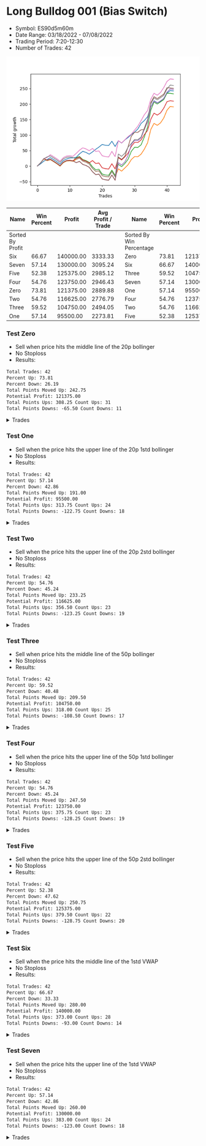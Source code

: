# Long Bulldog 001 (Bias Switch)
- Symbol: ES90d5m60m
- Date Range: 03/18/2022 - 07/08/2022
- Trading Period: 7:20-12:30
- Number of Trades: 42

![Plot](LongBulldog001ES90d5m60m(BiasSwitch).png)

| Name | Win Percent | Profit | Avg Profit / Trade |     | Name | Win Percent | Profit | Avg Profit / Trade |
| ---- | ----------- | ------ | ------------------ | --- | ---- | ----------- | ------ | ------------------ |
| Sorted By <br> Profit | | | | | Sorted By <br> Win Percentage ||||
| Six | 66.67 | 140000.00 | 3333.33 |     | Zero | 73.81 | 121375.00 | 2889.88 |
| Seven | 57.14 | 130000.00 | 3095.24 |     | Six | 66.67 | 140000.00 | 3333.33 |
| Five | 52.38 | 125375.00 | 2985.12 |     | Three | 59.52 | 104750.00 | 2494.05 |
| Four | 54.76 | 123750.00 | 2946.43 |     | Seven | 57.14 | 130000.00 | 3095.24 |
| Zero | 73.81 | 121375.00 | 2889.88 |     | One | 57.14 | 95500.00 | 2273.81 |
| Two | 54.76 | 116625.00 | 2776.79 |     | Four | 54.76 | 123750.00 | 2946.43 |
| Three | 59.52 | 104750.00 | 2494.05 |     | Two | 54.76 | 116625.00 | 2776.79 |
| One | 57.14 | 95500.00 | 2273.81 |     | Five | 52.38 | 125375.00 | 2985.12 |

### Test Zero
* Sell when price hits the middle line of the 20p bollinger
* No Stoploss
* Results:
```
Total Trades: 42
Percent Up: 73.81
Percent Down: 26.19
Total Points Moved Up: 242.75
Potential Profit: 121375.00
Total Points Ups: 308.25 Count Ups: 31
Total Points Downs: -65.50 Count Downs: 11
```

<details><summary>Trades</summary>

<code>In: 2022-03-23 10:50:00		Out: 2022-03-23 11:28:15		Total Position Time: 38:15		Total Move Up: 7.25		Total to Date: 7.25</code> <br />
<code>In: 2022-03-28 09:00:00		Out: 2022-03-28 09:44:05		Total Position Time: 44:05		Total Move Up: 8.75		Total to Date: 16.00</code> <br />
<code>In: 2022-03-30 07:35:00		Out: 2022-03-30 07:47:55		Total Position Time: 12:55		Total Move Up: 5.00		Total to Date: 21.00</code> <br />
<code>In: 2022-03-30 08:30:00		Out: 2022-03-30 09:00:30		Total Position Time: 30:30		Total Move Up: 6.25		Total to Date: 27.25</code> <br />
<code>In: 2022-03-30 10:45:00		Out: 2022-03-30 11:45:55		Total Position Time: 60:55		Total Move Up: -6.50		Total to Date: 20.75</code> <br />
<code>In: 2022-03-30 10:50:00		Out: 2022-03-30 11:50:55		Total Position Time: 60:55		Total Move Up: -6.75		Total to Date: 14.00</code> <br />
<code>In: 2022-03-30 11:00:00		Out: 2022-03-30 12:00:55		Total Position Time: 60:55		Total Move Up: -7.75		Total to Date: 6.25</code> <br />
<code>In: 2022-03-30 12:25:00		Out: 2022-03-30 12:46:00		Total Position Time: 21:00		Total Move Up: 11.25		Total to Date: 17.50</code> <br />
<code>In: 2022-03-30 12:30:00		Out: 2022-03-30 12:46:00		Total Position Time: 16:00		Total Move Up: 5.25		Total to Date: 22.75</code> <br />
<code>In: 2022-03-31 09:35:00		Out: 2022-03-31 10:31:05		Total Position Time: 56:05		Total Move Up: 3.00		Total to Date: 25.75</code> <br />
<code>In: 2022-03-31 09:40:00		Out: 2022-03-31 10:31:05		Total Position Time: 51:05		Total Move Up: 0.50		Total to Date: 26.25</code> <br />
<code>In: 2022-03-31 11:25:00		Out: 2022-03-31 11:58:10		Total Position Time: 33:10		Total Move Up: 2.00		Total to Date: 28.25</code> <br />
<code>In: 2022-04-01 07:30:00		Out: 2022-04-01 07:52:25		Total Position Time: 22:25		Total Move Up: 11.00		Total to Date: 39.25</code> <br />
<code>In: 2022-04-01 07:45:00		Out: 2022-04-01 07:52:25		Total Position Time: 07:25		Total Move Up: 8.25		Total to Date: 47.50</code> <br />
<code>In: 2022-04-01 08:50:00		Out: 2022-04-01 09:50:55		Total Position Time: 60:55		Total Move Up: -3.50		Total to Date: 44.00</code> <br />
<code>In: 2022-04-05 12:20:00		Out: 2022-04-05 12:46:00		Total Position Time: 26:00		Total Move Up: -5.75		Total to Date: 38.25</code> <br />
<code>In: 2022-04-07 07:30:00		Out: 2022-04-07 07:35:35		Total Position Time: 05:35		Total Move Up: 7.25		Total to Date: 45.50</code> <br />
<code>In: 2022-04-07 07:55:00		Out: 2022-04-07 08:01:10		Total Position Time: 06:10		Total Move Up: 8.50		Total to Date: 54.00</code> <br />
<code>In: 2022-04-07 08:35:00		Out: 2022-04-07 09:10:45		Total Position Time: 35:45		Total Move Up: 7.25		Total to Date: 61.25</code> <br />
<code>In: 2022-04-12 09:50:00		Out: 2022-04-12 10:20:40		Total Position Time: 30:40		Total Move Up: 8.50		Total to Date: 69.75</code> <br />
<code>In: 2022-04-14 12:15:00		Out: 2022-04-14 12:46:00		Total Position Time: 31:00		Total Move Up: -2.75		Total to Date: 67.00</code> <br />
<code>In: 2022-04-18 08:55:00		Out: 2022-04-18 09:54:40		Total Position Time: 59:40		Total Move Up: -0.75		Total to Date: 66.25</code> <br />
<code>In: 2022-04-20 12:00:00		Out: 2022-04-20 12:24:15		Total Position Time: 24:15		Total Move Up: 13.75		Total to Date: 80.00</code> <br />
<code>In: 2022-05-02 10:10:00		Out: 2022-05-02 11:10:55		Total Position Time: 60:55		Total Move Up: -17.00		Total to Date: 63.00</code> <br />
<code>In: 2022-05-02 11:45:00		Out: 2022-05-02 11:53:35		Total Position Time: 08:35		Total Move Up: 18.75		Total to Date: 81.75</code> <br />
<code>In: 2022-05-04 07:35:00		Out: 2022-05-04 08:35:55		Total Position Time: 60:55		Total Move Up: -7.50		Total to Date: 74.25</code> <br />
<code>In: 2022-05-10 08:15:00		Out: 2022-05-10 09:15:55		Total Position Time: 60:55		Total Move Up: 10.25		Total to Date: 84.50</code> <br />
<code>In: 2022-05-25 11:10:00		Out: 2022-05-25 11:11:10		Total Position Time: 01:10		Total Move Up: 7.75		Total to Date: 92.25</code> <br />
<code>In: 2022-06-02 07:30:00		Out: 2022-06-02 07:38:55		Total Position Time: 08:55		Total Move Up: 9.50		Total to Date: 101.75</code> <br />
<code>In: 2022-06-08 11:40:00		Out: 2022-06-08 11:45:20		Total Position Time: 05:20		Total Move Up: 8.00		Total to Date: 109.75</code> <br />
<code>In: 2022-06-09 08:10:00		Out: 2022-06-09 08:42:25		Total Position Time: 32:25		Total Move Up: 9.75		Total to Date: 119.50</code> <br />
<code>In: 2022-06-14 07:45:00		Out: 2022-06-14 07:51:05		Total Position Time: 06:05		Total Move Up: 18.00		Total to Date: 137.50</code> <br />
<code>In: 2022-06-14 09:45:00		Out: 2022-06-14 10:01:00		Total Position Time: 16:00		Total Move Up: 9.25		Total to Date: 146.75</code> <br />
<code>In: 2022-06-15 11:15:00		Out: 2022-06-15 11:17:05		Total Position Time: 02:05		Total Move Up: 12.25		Total to Date: 159.00</code> <br />
<code>In: 2022-06-15 11:35:00		Out: 2022-06-15 11:38:10		Total Position Time: 03:10		Total Move Up: 32.00		Total to Date: 191.00</code> <br />
<code>In: 2022-06-15 11:40:00		Out: 2022-06-15 11:41:10		Total Position Time: 01:10		Total Move Up: 19.75		Total to Date: 210.75</code> <br />
<code>In: 2022-06-23 09:15:00		Out: 2022-06-23 10:15:55		Total Position Time: 60:55		Total Move Up: -6.25		Total to Date: 204.50</code> <br />
<code>In: 2022-06-27 12:10:00		Out: 2022-06-27 12:11:50		Total Position Time: 01:50		Total Move Up: 4.25		Total to Date: 208.75</code> <br />
<code>In: 2022-06-29 09:35:00		Out: 2022-06-29 10:01:50		Total Position Time: 26:50		Total Move Up: 9.75		Total to Date: 218.50</code> <br />
<code>In: 2022-07-01 07:45:00		Out: 2022-07-01 08:08:30		Total Position Time: 23:30		Total Move Up: 17.00		Total to Date: 235.50</code> <br />
<code>In: 2022-07-06 07:20:00		Out: 2022-07-06 07:24:00		Total Position Time: 04:00		Total Move Up: 8.25		Total to Date: 243.75</code> <br />
<code>In: 2022-07-06 08:15:00		Out: 2022-07-06 09:14:00		Total Position Time: 59:00		Total Move Up: -1.00		Total to Date: 242.75</code> <br />


</details>

### Test One
* Sell when the price hits the upper line of the 20p 1std bollinger
* No Stoploss
* Results:
```
Total Trades: 42
Percent Up: 57.14
Percent Down: 42.86
Total Points Moved Up: 191.00
Potential Profit: 95500.00
Total Points Ups: 313.75 Count Ups: 24
Total Points Downs: -122.75 Count Downs: 18
```

<details><summary>Trades</summary>

<code>In: 2022-03-23 10:50:00		Out: 2022-03-23 11:48:00		Total Position Time: 58:00		Total Move Up: 9.75		Total to Date: 9.75</code> <br />
<code>In: 2022-03-28 09:00:00		Out: 2022-03-28 09:58:10		Total Position Time: 58:10		Total Move Up: 12.75		Total to Date: 22.50</code> <br />
<code>In: 2022-03-30 07:35:00		Out: 2022-03-30 08:35:55		Total Position Time: 60:55		Total Move Up: -5.25		Total to Date: 17.25</code> <br />
<code>In: 2022-03-30 08:30:00		Out: 2022-03-30 09:30:55		Total Position Time: 60:55		Total Move Up: 3.25		Total to Date: 20.50</code> <br />
<code>In: 2022-03-30 10:45:00		Out: 2022-03-30 11:45:55		Total Position Time: 60:55		Total Move Up: -6.50		Total to Date: 14.00</code> <br />
<code>In: 2022-03-30 10:50:00		Out: 2022-03-30 11:50:55		Total Position Time: 60:55		Total Move Up: -6.75		Total to Date: 7.25</code> <br />
<code>In: 2022-03-30 11:00:00		Out: 2022-03-30 12:00:55		Total Position Time: 60:55		Total Move Up: -7.75		Total to Date: -0.50</code> <br />
<code>In: 2022-03-30 12:25:00		Out: 2022-03-30 12:46:00		Total Position Time: 21:00		Total Move Up: 11.25		Total to Date: 10.75</code> <br />
<code>In: 2022-03-30 12:30:00		Out: 2022-03-30 12:46:00		Total Position Time: 16:00		Total Move Up: 5.25		Total to Date: 16.00</code> <br />
<code>In: 2022-03-31 09:35:00		Out: 2022-03-31 10:35:55		Total Position Time: 60:55		Total Move Up: 0.75		Total to Date: 16.75</code> <br />
<code>In: 2022-03-31 09:40:00		Out: 2022-03-31 10:40:55		Total Position Time: 60:55		Total Move Up: -1.50		Total to Date: 15.25</code> <br />
<code>In: 2022-03-31 11:25:00		Out: 2022-03-31 12:00:20		Total Position Time: 35:20		Total Move Up: 6.25		Total to Date: 21.50</code> <br />
<code>In: 2022-04-01 07:30:00		Out: 2022-04-01 08:30:55		Total Position Time: 60:55		Total Move Up: 4.00		Total to Date: 25.50</code> <br />
<code>In: 2022-04-01 07:45:00		Out: 2022-04-01 08:45:55		Total Position Time: 60:55		Total Move Up: -9.75		Total to Date: 15.75</code> <br />
<code>In: 2022-04-01 08:50:00		Out: 2022-04-01 09:50:55		Total Position Time: 60:55		Total Move Up: -3.50		Total to Date: 12.25</code> <br />
<code>In: 2022-04-05 12:20:00		Out: 2022-04-05 12:46:00		Total Position Time: 26:00		Total Move Up: -5.75		Total to Date: 6.50</code> <br />
<code>In: 2022-04-07 07:30:00		Out: 2022-04-07 08:30:55		Total Position Time: 60:55		Total Move Up: -14.25		Total to Date: -7.75</code> <br />
<code>In: 2022-04-07 07:55:00		Out: 2022-04-07 08:55:55		Total Position Time: 60:55		Total Move Up: -9.50		Total to Date: -17.25</code> <br />
<code>In: 2022-04-07 08:35:00		Out: 2022-04-07 09:35:55		Total Position Time: 60:55		Total Move Up: 1.50		Total to Date: -15.75</code> <br />
<code>In: 2022-04-12 09:50:00		Out: 2022-04-12 10:50:55		Total Position Time: 60:55		Total Move Up: -15.50		Total to Date: -31.25</code> <br />
<code>In: 2022-04-14 12:15:00		Out: 2022-04-14 12:46:00		Total Position Time: 31:00		Total Move Up: -2.75		Total to Date: -34.00</code> <br />
<code>In: 2022-04-18 08:55:00		Out: 2022-04-18 09:55:55		Total Position Time: 60:55		Total Move Up: -1.25		Total to Date: -35.25</code> <br />
<code>In: 2022-04-20 12:00:00		Out: 2022-04-20 12:45:15		Total Position Time: 45:15		Total Move Up: 18.00		Total to Date: -17.25</code> <br />
<code>In: 2022-05-02 10:10:00		Out: 2022-05-02 11:10:55		Total Position Time: 60:55		Total Move Up: -17.00		Total to Date: -34.25</code> <br />
<code>In: 2022-05-02 11:45:00		Out: 2022-05-02 12:05:15		Total Position Time: 20:15		Total Move Up: 25.25		Total to Date: -9.00</code> <br />
<code>In: 2022-05-04 07:35:00		Out: 2022-05-04 08:35:55		Total Position Time: 60:55		Total Move Up: -7.50		Total to Date: -16.50</code> <br />
<code>In: 2022-05-10 08:15:00		Out: 2022-05-10 09:15:55		Total Position Time: 60:55		Total Move Up: 10.25		Total to Date: -6.25</code> <br />
<code>In: 2022-05-25 11:10:00		Out: 2022-05-25 11:11:40		Total Position Time: 01:40		Total Move Up: 10.50		Total to Date: 4.25</code> <br />
<code>In: 2022-06-02 07:30:00		Out: 2022-06-02 07:56:05		Total Position Time: 26:05		Total Move Up: 16.75		Total to Date: 21.00</code> <br />
<code>In: 2022-06-08 11:40:00		Out: 2022-06-08 12:21:15		Total Position Time: 41:15		Total Move Up: 9.50		Total to Date: 30.50</code> <br />
<code>In: 2022-06-09 08:10:00		Out: 2022-06-09 09:10:55		Total Position Time: 60:55		Total Move Up: -0.50		Total to Date: 30.00</code> <br />
<code>In: 2022-06-14 07:45:00		Out: 2022-06-14 08:45:55		Total Position Time: 60:55		Total Move Up: 8.25		Total to Date: 38.25</code> <br />
<code>In: 2022-06-14 09:45:00		Out: 2022-06-14 10:13:00		Total Position Time: 28:00		Total Move Up: 16.00		Total to Date: 54.25</code> <br />
<code>In: 2022-06-15 11:15:00		Out: 2022-06-15 11:38:55		Total Position Time: 23:55		Total Move Up: 20.50		Total to Date: 74.75</code> <br />
<code>In: 2022-06-15 11:35:00		Out: 2022-06-15 11:38:55		Total Position Time: 03:55		Total Move Up: 43.25		Total to Date: 118.00</code> <br />
<code>In: 2022-06-15 11:40:00		Out: 2022-06-15 11:41:10		Total Position Time: 01:10		Total Move Up: 19.75		Total to Date: 137.75</code> <br />
<code>In: 2022-06-23 09:15:00		Out: 2022-06-23 10:15:55		Total Position Time: 60:55		Total Move Up: -6.25		Total to Date: 131.50</code> <br />
<code>In: 2022-06-27 12:10:00		Out: 2022-06-27 12:15:20		Total Position Time: 05:20		Total Move Up: 7.75		Total to Date: 139.25</code> <br />
<code>In: 2022-06-29 09:35:00		Out: 2022-06-29 10:11:05		Total Position Time: 36:05		Total Move Up: 15.75		Total to Date: 155.00</code> <br />
<code>In: 2022-07-01 07:45:00		Out: 2022-07-01 08:36:05		Total Position Time: 51:05		Total Move Up: 25.25		Total to Date: 180.25</code> <br />
<code>In: 2022-07-06 07:20:00		Out: 2022-07-06 07:29:25		Total Position Time: 09:25		Total Move Up: 12.25		Total to Date: 192.50</code> <br />
<code>In: 2022-07-06 08:15:00		Out: 2022-07-06 09:15:55		Total Position Time: 60:55		Total Move Up: -1.50		Total to Date: 191.00</code> <br />


</details>

### Test Two
* Sell when the price hits the upper line of the 20p 2std bollinger
* No Stoploss
* Results:
```
Total Trades: 42
Percent Up: 54.76
Percent Down: 45.24
Total Points Moved Up: 233.25
Potential Profit: 116625.00
Total Points Ups: 356.50 Count Ups: 23
Total Points Downs: -123.25 Count Downs: 19
```

<details><summary>Trades</summary>

<code>In: 2022-03-23 10:50:00		Out: 2022-03-23 11:50:55		Total Position Time: 60:55		Total Move Up: 10.50		Total to Date: 10.50</code> <br />
<code>In: 2022-03-28 09:00:00		Out: 2022-03-28 10:00:55		Total Position Time: 60:55		Total Move Up: 13.25		Total to Date: 23.75</code> <br />
<code>In: 2022-03-30 07:35:00		Out: 2022-03-30 08:35:55		Total Position Time: 60:55		Total Move Up: -5.25		Total to Date: 18.50</code> <br />
<code>In: 2022-03-30 08:30:00		Out: 2022-03-30 09:30:55		Total Position Time: 60:55		Total Move Up: 3.25		Total to Date: 21.75</code> <br />
<code>In: 2022-03-30 10:45:00		Out: 2022-03-30 11:45:55		Total Position Time: 60:55		Total Move Up: -6.50		Total to Date: 15.25</code> <br />
<code>In: 2022-03-30 10:50:00		Out: 2022-03-30 11:50:55		Total Position Time: 60:55		Total Move Up: -6.75		Total to Date: 8.50</code> <br />
<code>In: 2022-03-30 11:00:00		Out: 2022-03-30 12:00:55		Total Position Time: 60:55		Total Move Up: -7.75		Total to Date: 0.75</code> <br />
<code>In: 2022-03-30 12:25:00		Out: 2022-03-30 12:46:00		Total Position Time: 21:00		Total Move Up: 11.25		Total to Date: 12.00</code> <br />
<code>In: 2022-03-30 12:30:00		Out: 2022-03-30 12:46:00		Total Position Time: 16:00		Total Move Up: 5.25		Total to Date: 17.25</code> <br />
<code>In: 2022-03-31 09:35:00		Out: 2022-03-31 10:35:55		Total Position Time: 60:55		Total Move Up: 0.75		Total to Date: 18.00</code> <br />
<code>In: 2022-03-31 09:40:00		Out: 2022-03-31 10:40:55		Total Position Time: 60:55		Total Move Up: -1.50		Total to Date: 16.50</code> <br />
<code>In: 2022-03-31 11:25:00		Out: 2022-03-31 12:02:55		Total Position Time: 37:55		Total Move Up: 10.25		Total to Date: 26.75</code> <br />
<code>In: 2022-04-01 07:30:00		Out: 2022-04-01 08:30:55		Total Position Time: 60:55		Total Move Up: 4.00		Total to Date: 30.75</code> <br />
<code>In: 2022-04-01 07:45:00		Out: 2022-04-01 08:45:55		Total Position Time: 60:55		Total Move Up: -9.75		Total to Date: 21.00</code> <br />
<code>In: 2022-04-01 08:50:00		Out: 2022-04-01 09:50:55		Total Position Time: 60:55		Total Move Up: -3.50		Total to Date: 17.50</code> <br />
<code>In: 2022-04-05 12:20:00		Out: 2022-04-05 12:46:00		Total Position Time: 26:00		Total Move Up: -5.75		Total to Date: 11.75</code> <br />
<code>In: 2022-04-07 07:30:00		Out: 2022-04-07 08:30:55		Total Position Time: 60:55		Total Move Up: -14.25		Total to Date: -2.50</code> <br />
<code>In: 2022-04-07 07:55:00		Out: 2022-04-07 08:55:55		Total Position Time: 60:55		Total Move Up: -9.50		Total to Date: -12.00</code> <br />
<code>In: 2022-04-07 08:35:00		Out: 2022-04-07 09:35:55		Total Position Time: 60:55		Total Move Up: 1.50		Total to Date: -10.50</code> <br />
<code>In: 2022-04-12 09:50:00		Out: 2022-04-12 10:50:55		Total Position Time: 60:55		Total Move Up: -15.50		Total to Date: -26.00</code> <br />
<code>In: 2022-04-14 12:15:00		Out: 2022-04-14 12:46:00		Total Position Time: 31:00		Total Move Up: -2.75		Total to Date: -28.75</code> <br />
<code>In: 2022-04-18 08:55:00		Out: 2022-04-18 09:55:55		Total Position Time: 60:55		Total Move Up: -1.25		Total to Date: -30.00</code> <br />
<code>In: 2022-04-20 12:00:00		Out: 2022-04-20 12:46:00		Total Position Time: 46:00		Total Move Up: 16.75		Total to Date: -13.25</code> <br />
<code>In: 2022-05-02 10:10:00		Out: 2022-05-02 11:10:55		Total Position Time: 60:55		Total Move Up: -17.00		Total to Date: -30.25</code> <br />
<code>In: 2022-05-02 11:45:00		Out: 2022-05-02 12:09:40		Total Position Time: 24:40		Total Move Up: 35.75		Total to Date: 5.50</code> <br />
<code>In: 2022-05-04 07:35:00		Out: 2022-05-04 08:35:55		Total Position Time: 60:55		Total Move Up: -7.50		Total to Date: -2.00</code> <br />
<code>In: 2022-05-10 08:15:00		Out: 2022-05-10 09:15:55		Total Position Time: 60:55		Total Move Up: 10.25		Total to Date: 8.25</code> <br />
<code>In: 2022-05-25 11:10:00		Out: 2022-05-25 11:15:55		Total Position Time: 05:55		Total Move Up: 13.75		Total to Date: 22.00</code> <br />
<code>In: 2022-06-02 07:30:00		Out: 2022-06-02 08:02:25		Total Position Time: 32:25		Total Move Up: 25.75		Total to Date: 47.75</code> <br />
<code>In: 2022-06-08 11:40:00		Out: 2022-06-08 12:23:30		Total Position Time: 43:30		Total Move Up: 12.75		Total to Date: 60.50</code> <br />
<code>In: 2022-06-09 08:10:00		Out: 2022-06-09 09:10:55		Total Position Time: 60:55		Total Move Up: -0.50		Total to Date: 60.00</code> <br />
<code>In: 2022-06-14 07:45:00		Out: 2022-06-14 08:45:55		Total Position Time: 60:55		Total Move Up: 8.25		Total to Date: 68.25</code> <br />
<code>In: 2022-06-14 09:45:00		Out: 2022-06-14 10:17:45		Total Position Time: 32:45		Total Move Up: 25.25		Total to Date: 93.50</code> <br />
<code>In: 2022-06-15 11:15:00		Out: 2022-06-15 11:41:00		Total Position Time: 26:00		Total Move Up: 32.00		Total to Date: 125.50</code> <br />
<code>In: 2022-06-15 11:35:00		Out: 2022-06-15 11:41:00		Total Position Time: 06:00		Total Move Up: 54.75		Total to Date: 180.25</code> <br />
<code>In: 2022-06-15 11:40:00		Out: 2022-06-15 11:41:25		Total Position Time: 01:25		Total Move Up: 26.25		Total to Date: 206.50</code> <br />
<code>In: 2022-06-23 09:15:00		Out: 2022-06-23 10:15:55		Total Position Time: 60:55		Total Move Up: -6.25		Total to Date: 200.25</code> <br />
<code>In: 2022-06-27 12:10:00		Out: 2022-06-27 12:46:00		Total Position Time: 36:00		Total Move Up: 7.00		Total to Date: 207.25</code> <br />
<code>In: 2022-06-29 09:35:00		Out: 2022-06-29 10:35:55		Total Position Time: 60:55		Total Move Up: 7.25		Total to Date: 214.50</code> <br />
<code>In: 2022-07-01 07:45:00		Out: 2022-07-01 08:45:55		Total Position Time: 60:55		Total Move Up: 20.75		Total to Date: 235.25</code> <br />
<code>In: 2022-07-06 07:20:00		Out: 2022-07-06 08:20:55		Total Position Time: 60:55		Total Move Up: -0.50		Total to Date: 234.75</code> <br />
<code>In: 2022-07-06 08:15:00		Out: 2022-07-06 09:15:55		Total Position Time: 60:55		Total Move Up: -1.50		Total to Date: 233.25</code> <br />


</details>

### Test Three
* Sell when price hits the middle line of the 50p bollinger
* No Stoploss
* Results:
```
Total Trades: 42
Percent Up: 59.52
Percent Down: 40.48
Total Points Moved Up: 209.50
Potential Profit: 104750.00
Total Points Ups: 318.00 Count Ups: 25
Total Points Downs: -108.50 Count Downs: 17
```

<details><summary>Trades</summary>

<code>In: 2022-03-23 10:50:00		Out: 2022-03-23 11:50:55		Total Position Time: 60:55		Total Move Up: 10.50		Total to Date: 10.50</code> <br />
<code>In: 2022-03-28 09:00:00		Out: 2022-03-28 10:00:45		Total Position Time: 60:45		Total Move Up: 14.00		Total to Date: 24.50</code> <br />
<code>In: 2022-03-30 07:35:00		Out: 2022-03-30 08:35:55		Total Position Time: 60:55		Total Move Up: -5.25		Total to Date: 19.25</code> <br />
<code>In: 2022-03-30 08:30:00		Out: 2022-03-30 09:30:55		Total Position Time: 60:55		Total Move Up: 3.25		Total to Date: 22.50</code> <br />
<code>In: 2022-03-30 10:45:00		Out: 2022-03-30 11:45:55		Total Position Time: 60:55		Total Move Up: -6.50		Total to Date: 16.00</code> <br />
<code>In: 2022-03-30 10:50:00		Out: 2022-03-30 11:50:55		Total Position Time: 60:55		Total Move Up: -6.75		Total to Date: 9.25</code> <br />
<code>In: 2022-03-30 11:00:00		Out: 2022-03-30 12:00:55		Total Position Time: 60:55		Total Move Up: -7.75		Total to Date: 1.50</code> <br />
<code>In: 2022-03-30 12:25:00		Out: 2022-03-30 12:46:00		Total Position Time: 21:00		Total Move Up: 11.25		Total to Date: 12.75</code> <br />
<code>In: 2022-03-30 12:30:00		Out: 2022-03-30 12:46:00		Total Position Time: 16:00		Total Move Up: 5.25		Total to Date: 18.00</code> <br />
<code>In: 2022-03-31 09:35:00		Out: 2022-03-31 10:35:55		Total Position Time: 60:55		Total Move Up: 0.75		Total to Date: 18.75</code> <br />
<code>In: 2022-03-31 09:40:00		Out: 2022-03-31 10:40:55		Total Position Time: 60:55		Total Move Up: -1.50		Total to Date: 17.25</code> <br />
<code>In: 2022-03-31 11:25:00		Out: 2022-03-31 12:01:05		Total Position Time: 36:05		Total Move Up: 7.75		Total to Date: 25.00</code> <br />
<code>In: 2022-04-01 07:30:00		Out: 2022-04-01 08:30:55		Total Position Time: 60:55		Total Move Up: 4.00		Total to Date: 29.00</code> <br />
<code>In: 2022-04-01 07:45:00		Out: 2022-04-01 08:45:55		Total Position Time: 60:55		Total Move Up: -9.75		Total to Date: 19.25</code> <br />
<code>In: 2022-04-01 08:50:00		Out: 2022-04-01 09:50:55		Total Position Time: 60:55		Total Move Up: -3.50		Total to Date: 15.75</code> <br />
<code>In: 2022-04-05 12:20:00		Out: 2022-04-05 12:46:00		Total Position Time: 26:00		Total Move Up: -5.75		Total to Date: 10.00</code> <br />
<code>In: 2022-04-07 07:30:00		Out: 2022-04-07 07:35:40		Total Position Time: 05:40		Total Move Up: 7.75		Total to Date: 17.75</code> <br />
<code>In: 2022-04-07 07:55:00		Out: 2022-04-07 08:55:55		Total Position Time: 60:55		Total Move Up: -9.50		Total to Date: 8.25</code> <br />
<code>In: 2022-04-07 08:35:00		Out: 2022-04-07 09:35:55		Total Position Time: 60:55		Total Move Up: 1.50		Total to Date: 9.75</code> <br />
<code>In: 2022-04-12 09:50:00		Out: 2022-04-12 10:50:55		Total Position Time: 60:55		Total Move Up: -15.50		Total to Date: -5.75</code> <br />
<code>In: 2022-04-14 12:15:00		Out: 2022-04-14 12:46:00		Total Position Time: 31:00		Total Move Up: -2.75		Total to Date: -8.50</code> <br />
<code>In: 2022-04-18 08:55:00		Out: 2022-04-18 09:55:55		Total Position Time: 60:55		Total Move Up: -1.25		Total to Date: -9.75</code> <br />
<code>In: 2022-04-20 12:00:00		Out: 2022-04-20 12:25:50		Total Position Time: 25:50		Total Move Up: 17.25		Total to Date: 7.50</code> <br />
<code>In: 2022-05-02 10:10:00		Out: 2022-05-02 11:10:55		Total Position Time: 60:55		Total Move Up: -17.00		Total to Date: -9.50</code> <br />
<code>In: 2022-05-02 11:45:00		Out: 2022-05-02 12:10:10		Total Position Time: 25:10		Total Move Up: 36.50		Total to Date: 27.00</code> <br />
<code>In: 2022-05-04 07:35:00		Out: 2022-05-04 08:35:55		Total Position Time: 60:55		Total Move Up: -7.50		Total to Date: 19.50</code> <br />
<code>In: 2022-05-10 08:15:00		Out: 2022-05-10 09:15:55		Total Position Time: 60:55		Total Move Up: 10.25		Total to Date: 29.75</code> <br />
<code>In: 2022-05-25 11:10:00		Out: 2022-05-25 11:14:05		Total Position Time: 04:05		Total Move Up: 12.00		Total to Date: 41.75</code> <br />
<code>In: 2022-06-02 07:30:00		Out: 2022-06-02 08:01:30		Total Position Time: 31:30		Total Move Up: 21.75		Total to Date: 63.50</code> <br />
<code>In: 2022-06-08 11:40:00		Out: 2022-06-08 12:40:55		Total Position Time: 60:55		Total Move Up: 13.00		Total to Date: 76.50</code> <br />
<code>In: 2022-06-09 08:10:00		Out: 2022-06-09 09:10:55		Total Position Time: 60:55		Total Move Up: -0.50		Total to Date: 76.00</code> <br />
<code>In: 2022-06-14 07:45:00		Out: 2022-06-14 08:45:55		Total Position Time: 60:55		Total Move Up: 8.25		Total to Date: 84.25</code> <br />
<code>In: 2022-06-14 09:45:00		Out: 2022-06-14 10:16:20		Total Position Time: 31:20		Total Move Up: 17.00		Total to Date: 101.25</code> <br />
<code>In: 2022-06-15 11:15:00		Out: 2022-06-15 11:38:45		Total Position Time: 23:45		Total Move Up: 13.50		Total to Date: 114.75</code> <br />
<code>In: 2022-06-15 11:35:00		Out: 2022-06-15 11:38:45		Total Position Time: 03:45		Total Move Up: 36.25		Total to Date: 151.00</code> <br />
<code>In: 2022-06-15 11:40:00		Out: 2022-06-15 11:41:10		Total Position Time: 01:10		Total Move Up: 19.75		Total to Date: 170.75</code> <br />
<code>In: 2022-06-23 09:15:00		Out: 2022-06-23 10:15:55		Total Position Time: 60:55		Total Move Up: -6.25		Total to Date: 164.50</code> <br />
<code>In: 2022-06-27 12:10:00		Out: 2022-06-27 12:46:00		Total Position Time: 36:00		Total Move Up: 7.00		Total to Date: 171.50</code> <br />
<code>In: 2022-06-29 09:35:00		Out: 2022-06-29 10:10:45		Total Position Time: 35:45		Total Move Up: 15.25		Total to Date: 186.75</code> <br />
<code>In: 2022-07-01 07:45:00		Out: 2022-07-01 08:08:50		Total Position Time: 23:50		Total Move Up: 21.00		Total to Date: 207.75</code> <br />
<code>In: 2022-07-06 07:20:00		Out: 2022-07-06 07:21:10		Total Position Time: 01:10		Total Move Up: 3.25		Total to Date: 211.00</code> <br />
<code>In: 2022-07-06 08:15:00		Out: 2022-07-06 09:15:55		Total Position Time: 60:55		Total Move Up: -1.50		Total to Date: 209.50</code> <br />


</details>

### Test Four
* Sell when the price hits the upper line of the 50p 1std bollinger
* No Stoploss
* Results:
```
Total Trades: 42
Percent Up: 54.76
Percent Down: 45.24
Total Points Moved Up: 247.50
Potential Profit: 123750.00
Total Points Ups: 375.75 Count Ups: 23
Total Points Downs: -128.25 Count Downs: 19
```

<details><summary>Trades</summary>

<code>In: 2022-03-23 10:50:00		Out: 2022-03-23 11:50:55		Total Position Time: 60:55		Total Move Up: 10.50		Total to Date: 10.50</code> <br />
<code>In: 2022-03-28 09:00:00		Out: 2022-03-28 10:00:55		Total Position Time: 60:55		Total Move Up: 13.25		Total to Date: 23.75</code> <br />
<code>In: 2022-03-30 07:35:00		Out: 2022-03-30 08:35:55		Total Position Time: 60:55		Total Move Up: -5.25		Total to Date: 18.50</code> <br />
<code>In: 2022-03-30 08:30:00		Out: 2022-03-30 09:30:55		Total Position Time: 60:55		Total Move Up: 3.25		Total to Date: 21.75</code> <br />
<code>In: 2022-03-30 10:45:00		Out: 2022-03-30 11:45:55		Total Position Time: 60:55		Total Move Up: -6.50		Total to Date: 15.25</code> <br />
<code>In: 2022-03-30 10:50:00		Out: 2022-03-30 11:50:55		Total Position Time: 60:55		Total Move Up: -6.75		Total to Date: 8.50</code> <br />
<code>In: 2022-03-30 11:00:00		Out: 2022-03-30 12:00:55		Total Position Time: 60:55		Total Move Up: -7.75		Total to Date: 0.75</code> <br />
<code>In: 2022-03-30 12:25:00		Out: 2022-03-30 12:46:00		Total Position Time: 21:00		Total Move Up: 11.25		Total to Date: 12.00</code> <br />
<code>In: 2022-03-30 12:30:00		Out: 2022-03-30 12:46:00		Total Position Time: 16:00		Total Move Up: 5.25		Total to Date: 17.25</code> <br />
<code>In: 2022-03-31 09:35:00		Out: 2022-03-31 10:35:55		Total Position Time: 60:55		Total Move Up: 0.75		Total to Date: 18.00</code> <br />
<code>In: 2022-03-31 09:40:00		Out: 2022-03-31 10:40:55		Total Position Time: 60:55		Total Move Up: -1.50		Total to Date: 16.50</code> <br />
<code>In: 2022-03-31 11:25:00		Out: 2022-03-31 12:25:55		Total Position Time: 60:55		Total Move Up: -5.50		Total to Date: 11.00</code> <br />
<code>In: 2022-04-01 07:30:00		Out: 2022-04-01 08:30:55		Total Position Time: 60:55		Total Move Up: 4.00		Total to Date: 15.00</code> <br />
<code>In: 2022-04-01 07:45:00		Out: 2022-04-01 08:45:55		Total Position Time: 60:55		Total Move Up: -9.75		Total to Date: 5.25</code> <br />
<code>In: 2022-04-01 08:50:00		Out: 2022-04-01 09:50:55		Total Position Time: 60:55		Total Move Up: -3.50		Total to Date: 1.75</code> <br />
<code>In: 2022-04-05 12:20:00		Out: 2022-04-05 12:46:00		Total Position Time: 26:00		Total Move Up: -5.75		Total to Date: -4.00</code> <br />
<code>In: 2022-04-07 07:30:00		Out: 2022-04-07 08:30:55		Total Position Time: 60:55		Total Move Up: -14.25		Total to Date: -18.25</code> <br />
<code>In: 2022-04-07 07:55:00		Out: 2022-04-07 08:55:55		Total Position Time: 60:55		Total Move Up: -9.50		Total to Date: -27.75</code> <br />
<code>In: 2022-04-07 08:35:00		Out: 2022-04-07 09:35:55		Total Position Time: 60:55		Total Move Up: 1.50		Total to Date: -26.25</code> <br />
<code>In: 2022-04-12 09:50:00		Out: 2022-04-12 10:50:55		Total Position Time: 60:55		Total Move Up: -15.50		Total to Date: -41.75</code> <br />
<code>In: 2022-04-14 12:15:00		Out: 2022-04-14 12:46:00		Total Position Time: 31:00		Total Move Up: -2.75		Total to Date: -44.50</code> <br />
<code>In: 2022-04-18 08:55:00		Out: 2022-04-18 09:55:55		Total Position Time: 60:55		Total Move Up: -1.25		Total to Date: -45.75</code> <br />
<code>In: 2022-04-20 12:00:00		Out: 2022-04-20 12:46:00		Total Position Time: 46:00		Total Move Up: 16.75		Total to Date: -29.00</code> <br />
<code>In: 2022-05-02 10:10:00		Out: 2022-05-02 11:10:55		Total Position Time: 60:55		Total Move Up: -17.00		Total to Date: -46.00</code> <br />
<code>In: 2022-05-02 11:45:00		Out: 2022-05-02 12:20:25		Total Position Time: 35:25		Total Move Up: 56.75		Total to Date: 10.75</code> <br />
<code>In: 2022-05-04 07:35:00		Out: 2022-05-04 08:35:55		Total Position Time: 60:55		Total Move Up: -7.50		Total to Date: 3.25</code> <br />
<code>In: 2022-05-10 08:15:00		Out: 2022-05-10 09:15:55		Total Position Time: 60:55		Total Move Up: 10.25		Total to Date: 13.50</code> <br />
<code>In: 2022-05-25 11:10:00		Out: 2022-05-25 11:16:50		Total Position Time: 06:50		Total Move Up: 21.00		Total to Date: 34.50</code> <br />
<code>In: 2022-06-02 07:30:00		Out: 2022-06-02 08:10:45		Total Position Time: 40:45		Total Move Up: 35.25		Total to Date: 69.75</code> <br />
<code>In: 2022-06-08 11:40:00		Out: 2022-06-08 12:40:55		Total Position Time: 60:55		Total Move Up: 13.00		Total to Date: 82.75</code> <br />
<code>In: 2022-06-09 08:10:00		Out: 2022-06-09 09:10:55		Total Position Time: 60:55		Total Move Up: -0.50		Total to Date: 82.25</code> <br />
<code>In: 2022-06-14 07:45:00		Out: 2022-06-14 08:45:55		Total Position Time: 60:55		Total Move Up: 8.25		Total to Date: 90.50</code> <br />
<code>In: 2022-06-14 09:45:00		Out: 2022-06-14 10:22:25		Total Position Time: 37:25		Total Move Up: 27.25		Total to Date: 117.75</code> <br />
<code>In: 2022-06-15 11:15:00		Out: 2022-06-15 11:39:00		Total Position Time: 24:00		Total Move Up: 24.75		Total to Date: 142.50</code> <br />
<code>In: 2022-06-15 11:35:00		Out: 2022-06-15 11:39:00		Total Position Time: 04:00		Total Move Up: 47.50		Total to Date: 190.00</code> <br />
<code>In: 2022-06-15 11:40:00		Out: 2022-06-15 11:41:10		Total Position Time: 01:10		Total Move Up: 19.75		Total to Date: 209.75</code> <br />
<code>In: 2022-06-23 09:15:00		Out: 2022-06-23 10:15:55		Total Position Time: 60:55		Total Move Up: -6.25		Total to Date: 203.50</code> <br />
<code>In: 2022-06-27 12:10:00		Out: 2022-06-27 12:46:00		Total Position Time: 36:00		Total Move Up: 7.00		Total to Date: 210.50</code> <br />
<code>In: 2022-06-29 09:35:00		Out: 2022-06-29 10:35:55		Total Position Time: 60:55		Total Move Up: 7.25		Total to Date: 217.75</code> <br />
<code>In: 2022-07-01 07:45:00		Out: 2022-07-01 08:45:55		Total Position Time: 60:55		Total Move Up: 20.75		Total to Date: 238.50</code> <br />
<code>In: 2022-07-06 07:20:00		Out: 2022-07-06 07:27:05		Total Position Time: 07:05		Total Move Up: 10.50		Total to Date: 249.00</code> <br />
<code>In: 2022-07-06 08:15:00		Out: 2022-07-06 09:15:55		Total Position Time: 60:55		Total Move Up: -1.50		Total to Date: 247.50</code> <br />


</details>

### Test Five
* Sell when the price hits the upper line of the 50p 2std bollinger
* No Stoploss
* Results:
```
Total Trades: 42
Percent Up: 52.38
Percent Down: 47.62
Total Points Moved Up: 250.75
Potential Profit: 125375.00
Total Points Ups: 379.50 Count Ups: 22
Total Points Downs: -128.75 Count Downs: 20
```

<details><summary>Trades</summary>

<code>In: 2022-03-23 10:50:00		Out: 2022-03-23 11:50:55		Total Position Time: 60:55		Total Move Up: 10.50		Total to Date: 10.50</code> <br />
<code>In: 2022-03-28 09:00:00		Out: 2022-03-28 10:00:55		Total Position Time: 60:55		Total Move Up: 13.25		Total to Date: 23.75</code> <br />
<code>In: 2022-03-30 07:35:00		Out: 2022-03-30 08:35:55		Total Position Time: 60:55		Total Move Up: -5.25		Total to Date: 18.50</code> <br />
<code>In: 2022-03-30 08:30:00		Out: 2022-03-30 09:30:55		Total Position Time: 60:55		Total Move Up: 3.25		Total to Date: 21.75</code> <br />
<code>In: 2022-03-30 10:45:00		Out: 2022-03-30 11:45:55		Total Position Time: 60:55		Total Move Up: -6.50		Total to Date: 15.25</code> <br />
<code>In: 2022-03-30 10:50:00		Out: 2022-03-30 11:50:55		Total Position Time: 60:55		Total Move Up: -6.75		Total to Date: 8.50</code> <br />
<code>In: 2022-03-30 11:00:00		Out: 2022-03-30 12:00:55		Total Position Time: 60:55		Total Move Up: -7.75		Total to Date: 0.75</code> <br />
<code>In: 2022-03-30 12:25:00		Out: 2022-03-30 12:46:00		Total Position Time: 21:00		Total Move Up: 11.25		Total to Date: 12.00</code> <br />
<code>In: 2022-03-30 12:30:00		Out: 2022-03-30 12:46:00		Total Position Time: 16:00		Total Move Up: 5.25		Total to Date: 17.25</code> <br />
<code>In: 2022-03-31 09:35:00		Out: 2022-03-31 10:35:55		Total Position Time: 60:55		Total Move Up: 0.75		Total to Date: 18.00</code> <br />
<code>In: 2022-03-31 09:40:00		Out: 2022-03-31 10:40:55		Total Position Time: 60:55		Total Move Up: -1.50		Total to Date: 16.50</code> <br />
<code>In: 2022-03-31 11:25:00		Out: 2022-03-31 12:25:55		Total Position Time: 60:55		Total Move Up: -5.50		Total to Date: 11.00</code> <br />
<code>In: 2022-04-01 07:30:00		Out: 2022-04-01 08:30:55		Total Position Time: 60:55		Total Move Up: 4.00		Total to Date: 15.00</code> <br />
<code>In: 2022-04-01 07:45:00		Out: 2022-04-01 08:45:55		Total Position Time: 60:55		Total Move Up: -9.75		Total to Date: 5.25</code> <br />
<code>In: 2022-04-01 08:50:00		Out: 2022-04-01 09:50:55		Total Position Time: 60:55		Total Move Up: -3.50		Total to Date: 1.75</code> <br />
<code>In: 2022-04-05 12:20:00		Out: 2022-04-05 12:46:00		Total Position Time: 26:00		Total Move Up: -5.75		Total to Date: -4.00</code> <br />
<code>In: 2022-04-07 07:30:00		Out: 2022-04-07 08:30:55		Total Position Time: 60:55		Total Move Up: -14.25		Total to Date: -18.25</code> <br />
<code>In: 2022-04-07 07:55:00		Out: 2022-04-07 08:55:55		Total Position Time: 60:55		Total Move Up: -9.50		Total to Date: -27.75</code> <br />
<code>In: 2022-04-07 08:35:00		Out: 2022-04-07 09:35:55		Total Position Time: 60:55		Total Move Up: 1.50		Total to Date: -26.25</code> <br />
<code>In: 2022-04-12 09:50:00		Out: 2022-04-12 10:50:55		Total Position Time: 60:55		Total Move Up: -15.50		Total to Date: -41.75</code> <br />
<code>In: 2022-04-14 12:15:00		Out: 2022-04-14 12:46:00		Total Position Time: 31:00		Total Move Up: -2.75		Total to Date: -44.50</code> <br />
<code>In: 2022-04-18 08:55:00		Out: 2022-04-18 09:55:55		Total Position Time: 60:55		Total Move Up: -1.25		Total to Date: -45.75</code> <br />
<code>In: 2022-04-20 12:00:00		Out: 2022-04-20 12:46:00		Total Position Time: 46:00		Total Move Up: 16.75		Total to Date: -29.00</code> <br />
<code>In: 2022-05-02 10:10:00		Out: 2022-05-02 11:10:55		Total Position Time: 60:55		Total Move Up: -17.00		Total to Date: -46.00</code> <br />
<code>In: 2022-05-02 11:45:00		Out: 2022-05-02 12:30:30		Total Position Time: 45:30		Total Move Up: 75.00		Total to Date: 29.00</code> <br />
<code>In: 2022-05-04 07:35:00		Out: 2022-05-04 08:35:55		Total Position Time: 60:55		Total Move Up: -7.50		Total to Date: 21.50</code> <br />
<code>In: 2022-05-10 08:15:00		Out: 2022-05-10 09:15:55		Total Position Time: 60:55		Total Move Up: 10.25		Total to Date: 31.75</code> <br />
<code>In: 2022-05-25 11:10:00		Out: 2022-05-25 11:30:10		Total Position Time: 20:10		Total Move Up: 30.75		Total to Date: 62.50</code> <br />
<code>In: 2022-06-02 07:30:00		Out: 2022-06-02 08:30:55		Total Position Time: 60:55		Total Move Up: 33.75		Total to Date: 96.25</code> <br />
<code>In: 2022-06-08 11:40:00		Out: 2022-06-08 12:40:55		Total Position Time: 60:55		Total Move Up: 13.00		Total to Date: 109.25</code> <br />
<code>In: 2022-06-09 08:10:00		Out: 2022-06-09 09:10:55		Total Position Time: 60:55		Total Move Up: -0.50		Total to Date: 108.75</code> <br />
<code>In: 2022-06-14 07:45:00		Out: 2022-06-14 08:45:55		Total Position Time: 60:55		Total Move Up: 8.25		Total to Date: 117.00</code> <br />
<code>In: 2022-06-14 09:45:00		Out: 2022-06-14 10:45:55		Total Position Time: 60:55		Total Move Up: 0.50		Total to Date: 117.50</code> <br />
<code>In: 2022-06-15 11:15:00		Out: 2022-06-15 11:41:00		Total Position Time: 26:00		Total Move Up: 32.00		Total to Date: 149.50</code> <br />
<code>In: 2022-06-15 11:35:00		Out: 2022-06-15 11:41:00		Total Position Time: 06:00		Total Move Up: 54.75		Total to Date: 204.25</code> <br />
<code>In: 2022-06-15 11:40:00		Out: 2022-06-15 11:41:10		Total Position Time: 01:10		Total Move Up: 19.75		Total to Date: 224.00</code> <br />
<code>In: 2022-06-23 09:15:00		Out: 2022-06-23 10:15:55		Total Position Time: 60:55		Total Move Up: -6.25		Total to Date: 217.75</code> <br />
<code>In: 2022-06-27 12:10:00		Out: 2022-06-27 12:46:00		Total Position Time: 36:00		Total Move Up: 7.00		Total to Date: 224.75</code> <br />
<code>In: 2022-06-29 09:35:00		Out: 2022-06-29 10:35:55		Total Position Time: 60:55		Total Move Up: 7.25		Total to Date: 232.00</code> <br />
<code>In: 2022-07-01 07:45:00		Out: 2022-07-01 08:45:55		Total Position Time: 60:55		Total Move Up: 20.75		Total to Date: 252.75</code> <br />
<code>In: 2022-07-06 07:20:00		Out: 2022-07-06 08:20:55		Total Position Time: 60:55		Total Move Up: -0.50		Total to Date: 252.25</code> <br />
<code>In: 2022-07-06 08:15:00		Out: 2022-07-06 09:15:55		Total Position Time: 60:55		Total Move Up: -1.50		Total to Date: 250.75</code> <br />


</details>

### Test Six
* Sell when the price hits the middle line of the 1std VWAP
* No Stoploss
* Results:
```
Total Trades: 42
Percent Up: 66.67
Percent Down: 33.33
Total Points Moved Up: 280.00
Potential Profit: 140000.00
Total Points Ups: 373.00 Count Ups: 28
Total Points Downs: -93.00 Count Downs: 14
```

<details><summary>Trades</summary>

<code>In: 2022-03-23 10:50:00		Out: 2022-03-23 11:50:55		Total Position Time: 60:55		Total Move Up: 10.50		Total to Date: 10.50</code> <br />
<code>In: 2022-03-28 09:00:00		Out: 2022-03-28 10:00:55		Total Position Time: 60:55		Total Move Up: 13.25		Total to Date: 23.75</code> <br />
<code>In: 2022-03-30 07:35:00		Out: 2022-03-30 07:46:00		Total Position Time: 11:00		Total Move Up: 3.75		Total to Date: 27.50</code> <br />
<code>In: 2022-03-30 08:30:00		Out: 2022-03-30 09:03:05		Total Position Time: 33:05		Total Move Up: 9.25		Total to Date: 36.75</code> <br />
<code>In: 2022-03-30 10:45:00		Out: 2022-03-30 11:45:55		Total Position Time: 60:55		Total Move Up: -6.50		Total to Date: 30.25</code> <br />
<code>In: 2022-03-30 10:50:00		Out: 2022-03-30 11:50:55		Total Position Time: 60:55		Total Move Up: -6.75		Total to Date: 23.50</code> <br />
<code>In: 2022-03-30 11:00:00		Out: 2022-03-30 12:00:55		Total Position Time: 60:55		Total Move Up: -7.75		Total to Date: 15.75</code> <br />
<code>In: 2022-03-30 12:25:00		Out: 2022-03-30 12:46:00		Total Position Time: 21:00		Total Move Up: 11.25		Total to Date: 27.00</code> <br />
<code>In: 2022-03-30 12:30:00		Out: 2022-03-30 12:46:00		Total Position Time: 16:00		Total Move Up: 5.25		Total to Date: 32.25</code> <br />
<code>In: 2022-03-31 09:35:00		Out: 2022-03-31 10:35:55		Total Position Time: 60:55		Total Move Up: 0.75		Total to Date: 33.00</code> <br />
<code>In: 2022-03-31 09:40:00		Out: 2022-03-31 10:40:55		Total Position Time: 60:55		Total Move Up: -1.50		Total to Date: 31.50</code> <br />
<code>In: 2022-03-31 11:25:00		Out: 2022-03-31 12:02:25		Total Position Time: 37:25		Total Move Up: 9.50		Total to Date: 41.00</code> <br />
<code>In: 2022-04-01 07:30:00		Out: 2022-04-01 07:51:50		Total Position Time: 21:50		Total Move Up: 10.25		Total to Date: 51.25</code> <br />
<code>In: 2022-04-01 07:45:00		Out: 2022-04-01 07:51:50		Total Position Time: 06:50		Total Move Up: 7.50		Total to Date: 58.75</code> <br />
<code>In: 2022-04-01 08:50:00		Out: 2022-04-01 09:50:55		Total Position Time: 60:55		Total Move Up: -3.50		Total to Date: 55.25</code> <br />
<code>In: 2022-04-05 12:20:00		Out: 2022-04-05 12:46:00		Total Position Time: 26:00		Total Move Up: -5.75		Total to Date: 49.50</code> <br />
<code>In: 2022-04-07 07:30:00		Out: 2022-04-07 07:35:35		Total Position Time: 05:35		Total Move Up: 7.25		Total to Date: 56.75</code> <br />
<code>In: 2022-04-07 07:55:00		Out: 2022-04-07 08:55:55		Total Position Time: 60:55		Total Move Up: -9.50		Total to Date: 47.25</code> <br />
<code>In: 2022-04-07 08:35:00		Out: 2022-04-07 09:35:55		Total Position Time: 60:55		Total Move Up: 1.50		Total to Date: 48.75</code> <br />
<code>In: 2022-04-12 09:50:00		Out: 2022-04-12 10:50:55		Total Position Time: 60:55		Total Move Up: -15.50		Total to Date: 33.25</code> <br />
<code>In: 2022-04-14 12:15:00		Out: 2022-04-14 12:46:00		Total Position Time: 31:00		Total Move Up: -2.75		Total to Date: 30.50</code> <br />
<code>In: 2022-04-18 08:55:00		Out: 2022-04-18 09:55:55		Total Position Time: 60:55		Total Move Up: -1.25		Total to Date: 29.25</code> <br />
<code>In: 2022-04-20 12:00:00		Out: 2022-04-20 12:26:10		Total Position Time: 26:10		Total Move Up: 18.00		Total to Date: 47.25</code> <br />
<code>In: 2022-05-02 10:10:00		Out: 2022-05-02 11:10:55		Total Position Time: 60:55		Total Move Up: -17.00		Total to Date: 30.25</code> <br />
<code>In: 2022-05-02 11:45:00		Out: 2022-05-02 12:16:15		Total Position Time: 31:15		Total Move Up: 51.75		Total to Date: 82.00</code> <br />
<code>In: 2022-05-04 07:35:00		Out: 2022-05-04 08:35:55		Total Position Time: 60:55		Total Move Up: -7.50		Total to Date: 74.50</code> <br />
<code>In: 2022-05-10 08:15:00		Out: 2022-05-10 09:15:55		Total Position Time: 60:55		Total Move Up: 10.25		Total to Date: 84.75</code> <br />
<code>In: 2022-05-25 11:10:00		Out: 2022-05-25 11:11:40		Total Position Time: 01:40		Total Move Up: 10.50		Total to Date: 95.25</code> <br />
<code>In: 2022-06-02 07:30:00		Out: 2022-06-02 07:34:25		Total Position Time: 04:25		Total Move Up: 7.75		Total to Date: 103.00</code> <br />
<code>In: 2022-06-08 11:40:00		Out: 2022-06-08 12:40:55		Total Position Time: 60:55		Total Move Up: 13.00		Total to Date: 116.00</code> <br />
<code>In: 2022-06-09 08:10:00		Out: 2022-06-09 08:42:55		Total Position Time: 32:55		Total Move Up: 12.50		Total to Date: 128.50</code> <br />
<code>In: 2022-06-14 07:45:00		Out: 2022-06-14 07:51:05		Total Position Time: 06:05		Total Move Up: 18.00		Total to Date: 146.50</code> <br />
<code>In: 2022-06-14 09:45:00		Out: 2022-06-14 10:17:05		Total Position Time: 32:05		Total Move Up: 19.00		Total to Date: 165.50</code> <br />
<code>In: 2022-06-15 11:15:00		Out: 2022-06-15 11:38:45		Total Position Time: 23:45		Total Move Up: 13.50		Total to Date: 179.00</code> <br />
<code>In: 2022-06-15 11:35:00		Out: 2022-06-15 11:38:45		Total Position Time: 03:45		Total Move Up: 36.25		Total to Date: 215.25</code> <br />
<code>In: 2022-06-15 11:40:00		Out: 2022-06-15 11:41:10		Total Position Time: 01:10		Total Move Up: 19.75		Total to Date: 235.00</code> <br />
<code>In: 2022-06-23 09:15:00		Out: 2022-06-23 10:15:55		Total Position Time: 60:55		Total Move Up: -6.25		Total to Date: 228.75</code> <br />
<code>In: 2022-06-27 12:10:00		Out: 2022-06-27 12:45:40		Total Position Time: 35:40		Total Move Up: 8.75		Total to Date: 237.50</code> <br />
<code>In: 2022-06-29 09:35:00		Out: 2022-06-29 10:10:55		Total Position Time: 35:55		Total Move Up: 15.75		Total to Date: 253.25</code> <br />
<code>In: 2022-07-01 07:45:00		Out: 2022-07-01 08:08:45		Total Position Time: 23:45		Total Move Up: 20.00		Total to Date: 273.25</code> <br />
<code>In: 2022-07-06 07:20:00		Out: 2022-07-06 07:24:00		Total Position Time: 04:00		Total Move Up: 8.25		Total to Date: 281.50</code> <br />
<code>In: 2022-07-06 08:15:00		Out: 2022-07-06 09:15:55		Total Position Time: 60:55		Total Move Up: -1.50		Total to Date: 280.00</code> <br />


</details>

### Test Seven
* Sell when the price hits the upper line of the 1std VWAP
* No Stoploss
* Results:
```
Total Trades: 42
Percent Up: 57.14
Percent Down: 42.86
Total Points Moved Up: 260.00
Potential Profit: 130000.00
Total Points Ups: 383.00 Count Ups: 24
Total Points Downs: -123.00 Count Downs: 18
```

<details><summary>Trades</summary>

<code>In: 2022-03-23 10:50:00		Out: 2022-03-23 11:50:55		Total Position Time: 60:55		Total Move Up: 10.50		Total to Date: 10.50</code> <br />
<code>In: 2022-03-28 09:00:00		Out: 2022-03-28 10:00:55		Total Position Time: 60:55		Total Move Up: 13.25		Total to Date: 23.75</code> <br />
<code>In: 2022-03-30 07:35:00		Out: 2022-03-30 07:51:05		Total Position Time: 16:05		Total Move Up: 5.75		Total to Date: 29.50</code> <br />
<code>In: 2022-03-30 08:30:00		Out: 2022-03-30 09:30:55		Total Position Time: 60:55		Total Move Up: 3.25		Total to Date: 32.75</code> <br />
<code>In: 2022-03-30 10:45:00		Out: 2022-03-30 11:45:55		Total Position Time: 60:55		Total Move Up: -6.50		Total to Date: 26.25</code> <br />
<code>In: 2022-03-30 10:50:00		Out: 2022-03-30 11:50:55		Total Position Time: 60:55		Total Move Up: -6.75		Total to Date: 19.50</code> <br />
<code>In: 2022-03-30 11:00:00		Out: 2022-03-30 12:00:55		Total Position Time: 60:55		Total Move Up: -7.75		Total to Date: 11.75</code> <br />
<code>In: 2022-03-30 12:25:00		Out: 2022-03-30 12:46:00		Total Position Time: 21:00		Total Move Up: 11.25		Total to Date: 23.00</code> <br />
<code>In: 2022-03-30 12:30:00		Out: 2022-03-30 12:46:00		Total Position Time: 16:00		Total Move Up: 5.25		Total to Date: 28.25</code> <br />
<code>In: 2022-03-31 09:35:00		Out: 2022-03-31 10:35:55		Total Position Time: 60:55		Total Move Up: 0.75		Total to Date: 29.00</code> <br />
<code>In: 2022-03-31 09:40:00		Out: 2022-03-31 10:40:55		Total Position Time: 60:55		Total Move Up: -1.50		Total to Date: 27.50</code> <br />
<code>In: 2022-03-31 11:25:00		Out: 2022-03-31 12:25:55		Total Position Time: 60:55		Total Move Up: -5.50		Total to Date: 22.00</code> <br />
<code>In: 2022-04-01 07:30:00		Out: 2022-04-01 08:30:55		Total Position Time: 60:55		Total Move Up: 4.00		Total to Date: 26.00</code> <br />
<code>In: 2022-04-01 07:45:00		Out: 2022-04-01 08:45:55		Total Position Time: 60:55		Total Move Up: -9.75		Total to Date: 16.25</code> <br />
<code>In: 2022-04-01 08:50:00		Out: 2022-04-01 09:50:55		Total Position Time: 60:55		Total Move Up: -3.50		Total to Date: 12.75</code> <br />
<code>In: 2022-04-05 12:20:00		Out: 2022-04-05 12:46:00		Total Position Time: 26:00		Total Move Up: -5.75		Total to Date: 7.00</code> <br />
<code>In: 2022-04-07 07:30:00		Out: 2022-04-07 08:30:55		Total Position Time: 60:55		Total Move Up: -14.25		Total to Date: -7.25</code> <br />
<code>In: 2022-04-07 07:55:00		Out: 2022-04-07 08:55:55		Total Position Time: 60:55		Total Move Up: -9.50		Total to Date: -16.75</code> <br />
<code>In: 2022-04-07 08:35:00		Out: 2022-04-07 09:35:55		Total Position Time: 60:55		Total Move Up: 1.50		Total to Date: -15.25</code> <br />
<code>In: 2022-04-12 09:50:00		Out: 2022-04-12 10:50:55		Total Position Time: 60:55		Total Move Up: -15.50		Total to Date: -30.75</code> <br />
<code>In: 2022-04-14 12:15:00		Out: 2022-04-14 12:46:00		Total Position Time: 31:00		Total Move Up: -2.75		Total to Date: -33.50</code> <br />
<code>In: 2022-04-18 08:55:00		Out: 2022-04-18 09:55:55		Total Position Time: 60:55		Total Move Up: -1.25		Total to Date: -34.75</code> <br />
<code>In: 2022-04-20 12:00:00		Out: 2022-04-20 12:46:00		Total Position Time: 46:00		Total Move Up: 16.75		Total to Date: -18.00</code> <br />
<code>In: 2022-05-02 10:10:00		Out: 2022-05-02 11:10:55		Total Position Time: 60:55		Total Move Up: -17.00		Total to Date: -35.00</code> <br />
<code>In: 2022-05-02 11:45:00		Out: 2022-05-02 12:30:25		Total Position Time: 45:25		Total Move Up: 73.75		Total to Date: 38.75</code> <br />
<code>In: 2022-05-04 07:35:00		Out: 2022-05-04 08:35:55		Total Position Time: 60:55		Total Move Up: -7.50		Total to Date: 31.25</code> <br />
<code>In: 2022-05-10 08:15:00		Out: 2022-05-10 09:15:55		Total Position Time: 60:55		Total Move Up: 10.25		Total to Date: 41.50</code> <br />
<code>In: 2022-05-25 11:10:00		Out: 2022-05-25 11:16:30		Total Position Time: 06:30		Total Move Up: 19.50		Total to Date: 61.00</code> <br />
<code>In: 2022-06-02 07:30:00		Out: 2022-06-02 07:42:35		Total Position Time: 12:35		Total Move Up: 11.75		Total to Date: 72.75</code> <br />
<code>In: 2022-06-08 11:40:00		Out: 2022-06-08 12:40:55		Total Position Time: 60:55		Total Move Up: 13.00		Total to Date: 85.75</code> <br />
<code>In: 2022-06-09 08:10:00		Out: 2022-06-09 09:10:55		Total Position Time: 60:55		Total Move Up: -0.50		Total to Date: 85.25</code> <br />
<code>In: 2022-06-14 07:45:00		Out: 2022-06-14 08:45:55		Total Position Time: 60:55		Total Move Up: 8.25		Total to Date: 93.50</code> <br />
<code>In: 2022-06-14 09:45:00		Out: 2022-06-14 10:22:50		Total Position Time: 37:50		Total Move Up: 29.00		Total to Date: 122.50</code> <br />
<code>In: 2022-06-15 11:15:00		Out: 2022-06-15 11:40:55		Total Position Time: 25:55		Total Move Up: 27.50		Total to Date: 150.00</code> <br />
<code>In: 2022-06-15 11:35:00		Out: 2022-06-15 11:40:55		Total Position Time: 05:55		Total Move Up: 50.25		Total to Date: 200.25</code> <br />
<code>In: 2022-06-15 11:40:00		Out: 2022-06-15 11:41:10		Total Position Time: 01:10		Total Move Up: 19.75		Total to Date: 220.00</code> <br />
<code>In: 2022-06-23 09:15:00		Out: 2022-06-23 10:15:55		Total Position Time: 60:55		Total Move Up: -6.25		Total to Date: 213.75</code> <br />
<code>In: 2022-06-27 12:10:00		Out: 2022-06-27 12:46:00		Total Position Time: 36:00		Total Move Up: 7.00		Total to Date: 220.75</code> <br />
<code>In: 2022-06-29 09:35:00		Out: 2022-06-29 10:35:55		Total Position Time: 60:55		Total Move Up: 7.25		Total to Date: 228.00</code> <br />
<code>In: 2022-07-01 07:45:00		Out: 2022-07-01 08:45:55		Total Position Time: 60:55		Total Move Up: 20.75		Total to Date: 248.75</code> <br />
<code>In: 2022-07-06 07:20:00		Out: 2022-07-06 07:32:00		Total Position Time: 12:00		Total Move Up: 12.75		Total to Date: 261.50</code> <br />
<code>In: 2022-07-06 08:15:00		Out: 2022-07-06 09:15:55		Total Position Time: 60:55		Total Move Up: -1.50		Total to Date: 260.00</code> <br />


</details>